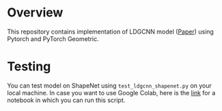 # Overview
This repository contains implementation of LDGCNN model ([Paper](https://arxiv.org/abs/1904.10014)) 
using Pytorch and PyTorch Geometric.
# Testing
You can test model on ShapeNet using ```test_ldgcnn_shapenet.py``` on your local machine. In case you want to use Google Colab, here is the [link](https://colab.research.google.com/drive/1oediDoQXfdtFZCZORyyF0bmAU7nUFfLL?usp=sharing) for a notebook in which you can run this script.
